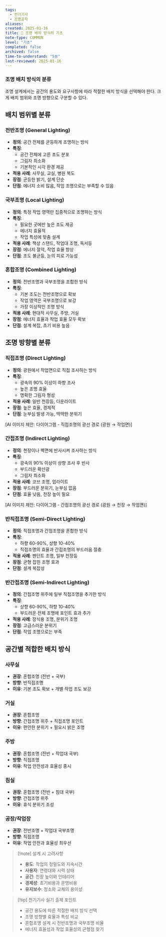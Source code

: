```yaml
---
tags:
  - 전기기사
  - 조명공학
aliases: 
created: 2025-01-16
title: 📝 조명 배치 방식의 기초
note-type: COMMON
level: "기초"
completed: false
archived: false
time-to-understand: "5분"
last-reviewed: 2025-01-16
---
```


### 조명 배치 방식의 분류

조명 설계에서는 공간의 용도와 요구사항에 따라 적절한 배치 방식을 선택해야 한다. 크게 배치 범위와 조명 방향으로 구분할 수 있다.

## 배치 범위별 분류

### 전반조명 (General Lighting)
- **정의**: 공간 전체를 균등하게 조명하는 방식
- **특징**: 
  - 공간 전체에 고른 조도 분포
  - 그림자 최소화
  - 기본적인 시각 환경 제공
- **적용 사례**: 사무실, 교실, 병원 복도
- **장점**: 균등한 밝기, 설계 단순
- **단점**: 에너지 소비 많음, 작업 조명으로는 부족할 수 있음

### 국부조명 (Local Lighting)
- **정의**: 특정 작업 영역만 집중적으로 조명하는 방식
- **특징**:
  - 필요한 곳에만 높은 조도 제공
  - 에너지 효율적
  - 작업 특성에 맞춤 설계
- **적용 사례**: 책상 스탠드, 작업대 조명, 독서등
- **장점**: 에너지 절약, 작업 효율 향상
- **단점**: 조도 불균등, 눈의 피로 가능성

### 혼합조명 (Combined Lighting)
- **정의**: 전반조명과 국부조명을 조합한 방식
- **특징**:
  - 기본 조도는 전반조명으로 확보
  - 작업 영역은 국부조명으로 보강
  - 가장 이상적인 조명 방식
- **적용 사례**: 현대적 사무실, 주방, 거실
- **장점**: 에너지 효율과 작업 효율 모두 확보
- **단점**: 설계 복잡, 초기 비용 높음

## 조명 방향별 분류

### 직접조명 (Direct Lighting)
- **정의**: 광원에서 작업면으로 직접 조사하는 방식
- **특징**:
  - 광속의 90% 이상이 하향 조사
  - 높은 조명 효율
  - 명확한 그림자 형성
- **적용 사례**: 일반 천장등, 다운라이트
- **장점**: 높은 효율, 경제적
- **단점**: 눈부심 발생 가능, 딱딱한 분위기

[AI 이미지 제안: 다이어그램 - 직접조명의 광선 경로 (광원 → 작업면)]

### 간접조명 (Indirect Lighting)
- **정의**: 천장이나 벽면에 반사시켜 조사하는 방식
- **특징**:
  - 광속의 90% 이상이 상향 조사 후 반사
  - 부드러운 확산광
  - 그림자 최소화
- **적용 사례**: 코브 조명, 업라이트
- **장점**: 부드러운 분위기, 눈부심 없음
- **단점**: 효율 낮음, 천장 높이 필요

[AI 이미지 제안: 다이어그램 - 간접조명의 광선 경로 (광원 → 천장 → 작업면)]

### 반직접조명 (Semi-Direct Lighting)
- **정의**: 직접조명과 간접조명을 혼합한 방식
- **특징**:
  - 하향 60-90%, 상향 10-40%
  - 직접조명의 효율과 간접조명의 부드러움 절충
- **적용 사례**: 펜던트 조명, 일부 천장등
- **장점**: 균형 잡힌 조명 효과
- **단점**: 설계 복잡성

### 반간접조명 (Semi-Indirect Lighting)
- **정의**: 간접조명 위주에 일부 직접조명을 추가한 방식
- **특징**:
  - 상향 60-90%, 하향 10-40%
  - 부드러운 전체 조명에 포인트 효과 추가
- **적용 사례**: 장식용 조명, 분위기 조명
- **장점**: 고급스러운 분위기
- **단점**: 작업 조명으로는 부족

## 공간별 적합한 배치 방식

### 사무실
- **권장**: 혼합조명 (전반 + 국부)
- **방향**: 반직접조명
- **이유**: 기본 조도 확보 + 개별 작업 조도 보강

### 거실
- **권장**: 혼합조명
- **방향**: 간접조명 위주 + 직접조명 포인트
- **이유**: 편안한 분위기 + 필요시 밝은 조명

### 주방
- **권장**: 혼합조명 (전반 + 작업대 국부)
- **방향**: 직접조명
- **이유**: 작업 안전성과 효율성 중시

### 침실
- **권장**: 혼합조명 (전반 + 침대 국부)
- **방향**: 간접조명 위주
- **이유**: 휴식 분위기 조성

### 공장/작업장
- **권장**: 전반조명 + 작업대 국부조명
- **방향**: 직접조명
- **이유**: 작업 안전과 효율성 최우선

>[!note] 설계 시 고려사항
>- **용도**: 작업의 정밀도와 지속시간
>- **사용자**: 연령대와 시력 상태
>- **공간**: 천장 높이와 인테리어
>- **경제성**: 초기비용과 운영비용
>- **유지보수**: 청소와 교체의 용이성

>[!tip] 전기기사 실기 출제 포인트
>- 공간 용도에 따른 적절한 배치 방식 선택
>- 조명 방향별 효율과 특성 비교
>- 혼합조명 설계 시 전반조명과 국부조명 비율
>- 에너지 효율성과 작업 효율성의 균형점 찾기 